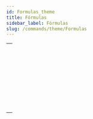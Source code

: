 ```yaml
---
id: Formulas_theme
title: Fórmulas
sidebar_label: Fórmulas
slug: /commands/theme/Formulas
---
```


|                                                                                                             |
| ----------------------------------------------------------------------------------------------------------- |
| [<!-- INCLUDE #_command_.EDIT FORMULA.Syntax -->](../../commands-legacy/edit-formula.md)<br/>               |
| [<!-- INCLUDE #_command_.EXECUTE FORMULA.Syntax -->](../../commands-legacy/execute-formula.md)<br/>         |
| [<!-- INCLUDE #_command_.Formula.Syntax -->](../../commands/formula.md)<br/>                                |
| [<!-- INCLUDE #_command_.Formula from string.Syntax -->](../../commands/formula-from-string.md)<br/>        |
| [<!-- INCLUDE #_command_.GET ALLOWED METHODS.Syntax -->](../../commands-legacy/get-allowed-methods.md)<br/> |
| [<!-- INCLUDE #_command_.Parse formula.Syntax -->](../../commands-legacy/parse-formula.md)<br/>             |
| [<!-- INCLUDE #_command_.SET ALLOWED METHODS.Syntax -->](../../commands/set-allowed-methods.md)<br/>        |
